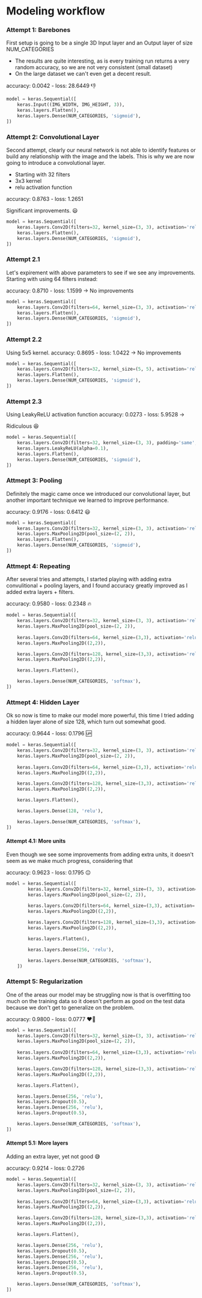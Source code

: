# Modeling workflow

### Attempt 1: Barebones

First setup is going to be a single 3D Input layer and an Output layer of size NUM_CATEGORIES

- The results are quite interesting, as is every training run returns a very random accuracy, so we are not very consistent (small dataset)
- On the large dataset we can't even get a decent result.

accuracy: 0.0042 - loss: 28.6449 👎

```python
model = keras.Sequential([
    keras.Input((IMG_WIDTH, IMG_HEIGHT, 3)),
    keras.layers.Flatten(),
    keras.layers.Dense(NUM_CATEGORIES, 'sigmoid'),
])
```

### Attempt 2: Convolutional Layer

Second attempt, clearly our neural network is not able to identify features or build any relationship with the image and the labels. This is why we are now going to introduce a convolutional layer.

- Starting with 32 filters
- 3x3 kernel
- relu activation function

accuracy: 0.8763 - loss: 1.2651

Significant improvements. 😃

```python
model = keras.Sequential([
    keras.layers.Conv2D(filters=32, kernel_size=(3, 3), activation='relu', input_shape=(IMG_WIDTH, IMG_HEIGHT, 3)),
    keras.layers.Flatten(),
    keras.layers.Dense(NUM_CATEGORIES, 'sigmoid'),
])
```

### Attempt 2.1

Let's expirement with above parameters to see if we see any improvements. Starting with using 64 filters instead:

accuracy: 0.8710 - loss: 1.1599 -> No improvements

```python
model = keras.Sequential([
    keras.layers.Conv2D(filters=64, kernel_size=(3, 3), activation='relu', input_shape=(IMG_WIDTH, IMG_HEIGHT, 3)),
    keras.layers.Flatten(),
    keras.layers.Dense(NUM_CATEGORIES, 'sigmoid'),
])
```

### Attempt 2.2

Using 5x5 kernel.
accuracy: 0.8695 - loss: 1.0422 -> No improvements

```python
model = keras.Sequential([
    keras.layers.Conv2D(filters=32, kernel_size=(5, 5), activation='relu', input_shape=(IMG_WIDTH, IMG_HEIGHT, 3)),
    keras.layers.Flatten(),
    keras.layers.Dense(NUM_CATEGORIES, 'sigmoid'),
])
```

### Attempt 2.3

Using LeakyReLU activation function
accuracy: 0.0273 - loss: 5.9528 -> 

Ridiculous 😆

```python
model = keras.Sequential([
    keras.layers.Conv2D(filters=32, kernel_size=(3, 3), padding='same', input_shape=(IMG_WIDTH, IMG_HEIGHT, 3)),
    keras.layers.LeakyReLU(alpha=0.1),
    keras.layers.Flatten(),
    keras.layers.Dense(NUM_CATEGORIES, 'sigmoid'),
])
```

### Attmept 3: Pooling
Definitely the magic came once we introduced our convolutional layer, but another important technique we learned to improve performance.

accuracy: 0.9176 - loss: 0.6412 😃

```python
model = keras.Sequential([
    keras.layers.Conv2D(filters=32, kernel_size=(3, 3), activation='relu', input_shape=(IMG_WIDTH, IMG_HEIGHT, 3)),
    keras.layers.MaxPooling2D(pool_size=(2, 2)),
    keras.layers.Flatten(),
    keras.layers.Dense(NUM_CATEGORIES, 'sigmoid'),
])
```

### Attmept 4: Repeating
After several tries and attempts, I started playing with adding extra convulitional + pooling layers, and I found accuracy greatly improved as I added extra layers + filters.

accuracy: 0.9580 - loss: 0.2348 🔥
```python
model = keras.Sequential([
    keras.layers.Conv2D(filters=32, kernel_size=(3, 3), activation='relu', input_shape=(IMG_WIDTH, IMG_HEIGHT, 3)),
    keras.layers.MaxPooling2D(pool_size=(2, 2)),
    
    keras.layers.Conv2D(filters=64, kernel_size=(3,3), activation='relu'),
    keras.layers.MaxPooling2D((2,2)),

    keras.layers.Conv2D(filters=128, kernel_size=(3,3), activation='relu'),
    keras.layers.MaxPooling2D((2,2)),

    keras.layers.Flatten(),

    keras.layers.Dense(NUM_CATEGORIES, 'softmax'),
])
```

### Attmept 4: Hidden Layer
Ok so now is time to make our model more powerful, this time I tried adding a hidden layer alone of size 128, which turn out somewhat good.

accuracy: 0.9644 - loss: 0.1796 🆙
```python
model = keras.Sequential([
    keras.layers.Conv2D(filters=32, kernel_size=(3, 3), activation='relu', input_shape=(IMG_WIDTH, IMG_HEIGHT, 3)),
    keras.layers.MaxPooling2D(pool_size=(2, 2)),
    
    keras.layers.Conv2D(filters=64, kernel_size=(3,3), activation='relu'),
    keras.layers.MaxPooling2D((2,2)),

    keras.layers.Conv2D(filters=128, kernel_size=(3,3), activation='relu'),
    keras.layers.MaxPooling2D((2,2)),

    keras.layers.Flatten(),

    keras.layers.Dense(128, 'relu'),

    keras.layers.Dense(NUM_CATEGORIES, 'softmax'),
])
```
#### Attempt 4.1: More units
Even though we see some improvements from adding extra units, it doesn't seem as we make much progress, considering that 

accuracy: 0.9623 - loss: 0.1795 😐
```python
model = keras.Sequential([
        keras.layers.Conv2D(filters=32, kernel_size=(3, 3), activation='relu', input_shape=(IMG_WIDTH, IMG_HEIGHT, 3)),
        keras.layers.MaxPooling2D(pool_size=(2, 2)),
        
        keras.layers.Conv2D(filters=64, kernel_size=(3,3), activation='relu'),
        keras.layers.MaxPooling2D((2,2)),

        keras.layers.Conv2D(filters=128, kernel_size=(3,3), activation='relu'),
        keras.layers.MaxPooling2D((2,2)),

        keras.layers.Flatten(),

        keras.layers.Dense(256, 'relu'),

        keras.layers.Dense(NUM_CATEGORIES, 'softmax'),
    ])
```

### Attempt 5: Regularization 
One of the areas our model may be struggling now is that is overfitting too much on the training data so it doesn't perform as good on the test data because we don't get to generalize on the problem.

accuracy: 0.9800 - loss: 0.0777 ❤️‍🔥

```python
model = keras.Sequential([
    keras.layers.Conv2D(filters=32, kernel_size=(3, 3), activation='relu', input_shape=(IMG_WIDTH, IMG_HEIGHT, 3)),
    keras.layers.MaxPooling2D(pool_size=(2, 2)),
    
    keras.layers.Conv2D(filters=64, kernel_size=(3,3), activation='relu'),
    keras.layers.MaxPooling2D((2,2)),

    keras.layers.Conv2D(filters=128, kernel_size=(3,3), activation='relu'),
    keras.layers.MaxPooling2D((2,2)),

    keras.layers.Flatten(),

    keras.layers.Dense(256, 'relu'),
    keras.layers.Dropout(0.5),
    keras.layers.Dense(256, 'relu'),
    keras.layers.Dropout(0.5),

    keras.layers.Dense(NUM_CATEGORIES, 'softmax'),
])
```

#### Attempt 5.1: More layers
Adding an extra layer, yet not good 😅

accuracy: 0.9214 - loss: 0.2726

```python
model = keras.Sequential([
    keras.layers.Conv2D(filters=32, kernel_size=(3, 3), activation='relu', input_shape=(IMG_WIDTH, IMG_HEIGHT, 3)),
    keras.layers.MaxPooling2D(pool_size=(2, 2)),
    
    keras.layers.Conv2D(filters=64, kernel_size=(3,3), activation='relu'),
    keras.layers.MaxPooling2D((2,2)),

    keras.layers.Conv2D(filters=128, kernel_size=(3,3), activation='relu'),
    keras.layers.MaxPooling2D((2,2)),

    keras.layers.Flatten(),

    keras.layers.Dense(256, 'relu'),
    keras.layers.Dropout(0.5),
    keras.layers.Dense(256, 'relu'),
    keras.layers.Dropout(0.5),
    keras.layers.Dense(256, 'relu'),
    keras.layers.Dropout(0.5),

    keras.layers.Dense(NUM_CATEGORIES, 'softmax'),
])
```